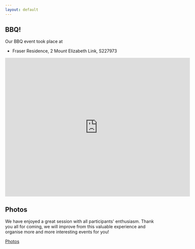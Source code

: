 ```yaml
---
layout: default
---
```


## BBQ!

Our BBQ event took place at 

- Fraser Residence,
2 Mount Elizabeth Link,
S227973

<iframe src="https://www.google.com/maps/embed?pb=!1m18!1m12!1m3!1d3988.782429048404!2d103.8347043147382!3d1.3056523620796026!2m3!1f0!2f0!3f0!3m2!1i1024!2i768!4f13.1!3m3!1m2!1s0x31da1993096f2cdb%3A0x2fd08d910e466259!2sFraser+Residence+Singapore!5e0!3m2!1sen!2ssg!4v1552614796958" width="600" height="450" frameborder="0" style="border:0" allowfullscreen>	
</iframe>

## Photos

We have enjoyed a great session with all participants' enthusiasm.
Thank you all for coming, we will improve from this valuable experience and organise more and more interesting events for you!

<a class="btn" href="https://photos.app.goo.gl/vwvLyX6R2AY566J8A">Photos</a>

